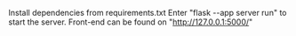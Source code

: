 Install dependencies from requirements.txt
Enter "flask --app server run" to start the server.
Front-end can be found on "http://127.0.0.1:5000/"
